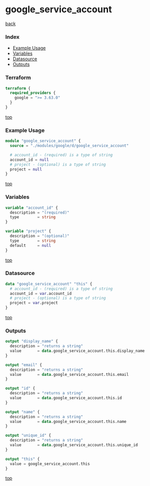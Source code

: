 # google_service_account

[back](../google.md)

### Index

- [Example Usage](#example-usage)
- [Variables](#variables)
- [Datasource](#datasource)
- [Outputs](#outputs)

### Terraform

```terraform
terraform {
  required_providers {
    google = ">= 3.63.0"
  }
}
```

[top](#index)

### Example Usage

```terraform
module "google_service_account" {
  source = "./modules/google/d/google_service_account"

  # account_id - (required) is a type of string
  account_id = null
  # project - (optional) is a type of string
  project = null
}
```

[top](#index)

### Variables

```terraform
variable "account_id" {
  description = "(required)"
  type        = string
}

variable "project" {
  description = "(optional)"
  type        = string
  default     = null
}
```

[top](#index)

### Datasource

```terraform
data "google_service_account" "this" {
  # account_id - (required) is a type of string
  account_id = var.account_id
  # project - (optional) is a type of string
  project = var.project
}
```

[top](#index)

### Outputs

```terraform
output "display_name" {
  description = "returns a string"
  value       = data.google_service_account.this.display_name
}

output "email" {
  description = "returns a string"
  value       = data.google_service_account.this.email
}

output "id" {
  description = "returns a string"
  value       = data.google_service_account.this.id
}

output "name" {
  description = "returns a string"
  value       = data.google_service_account.this.name
}

output "unique_id" {
  description = "returns a string"
  value       = data.google_service_account.this.unique_id
}

output "this" {
  value = google_service_account.this
}
```

[top](#index)